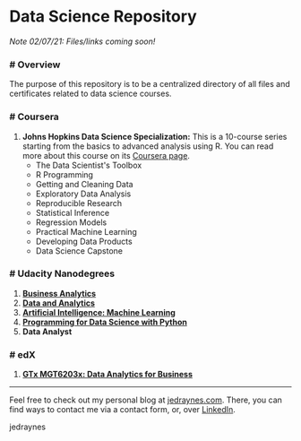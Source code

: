 # Data Science Repository

*Note 02/07/21: Files/links coming soon!*

### # Overview
The purpose of this repository is to be a centralized directory of all files and certificates related to data science courses.

### # Coursera
1. **Johns Hopkins Data Science Specialization:** This is a 10-course series starting from the basics to advanced analysis using R. You can read more about this course on its [Coursera page](https://www.coursera.org/specializations/jhu-data-science).
    * The Data Scientist's Toolbox
    * R Programming
    * Getting and Cleaning Data
    * Exploratory Data Analysis
    * Reproducible Research
    * Statistical Inference
    * Regression Models
    * Practical Machine Learning
    * Developing Data Products
    * Data Science Capstone

### # Udacity Nanodegrees
1. [**Business Analytics**](https://github.com/jedraynes/learningdatascience/blob/main/Certificates/Udacity/Business%20Analytics.pdf)
2. [**Data and Analytics**](https://github.com/jedraynes/learningdatascience/blob/main/Certificates/Udacity/Data%20and%20Analytics.pdf)
3. [**Artificial Intelligence: Machine Learning**](https://github.com/jedraynes/learningdatascience/blob/main/Certificates/Udacity/Artificial%20Intelligence%20Machine%20Learning.pdf)
4. [**Programming for Data Science with Python**](https://github.com/jedraynes/learningdatascience/blob/main/Certificates/Udacity/Programming%20for%20Data%20Science%20with%20Python.pdf)
5. **Data Analyst**

### # edX
1. [**GTx MGT6203x: Data Analytics for Business**](https://github.com/jedraynes/learningdatascience/blob/main/Certificates/edX/GTx%20MGT6203x%20Data%20Analytics%20for%20Business.pdf)


---
Feel free to check out my personal blog at [jedraynes.com](https://www.jedraynes.com). There, you can find ways to contact me via a contact form, or, over [LinkedIn](https://www.linkedin.com/in/jedraynes/).

jedraynes
